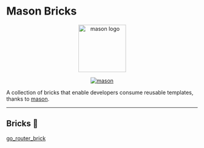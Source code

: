 # Mason Bricks

<p align="center">
  <img src="https://raw.githubusercontent.com/felangel/mason/master/assets/mason_full.png" height="125" alt="mason logo" />
</p>

<p align="center">
  <a href="https://pub.dev/documentation/mason_cli/latest/"><img src="https://img.shields.io/pub/v/mason_cli.svg?label=mason" alt="mason"></a>
</p>

A collection of bricks that enable developers consume reusable templates, thanks to [mason](https://github.com/felangel/mason).

---

## Bricks 🧱

[go_router_brick](https://github.com/cgutierr-zgz/mason_bricks/tree/master/bricks/go_router_brick)
